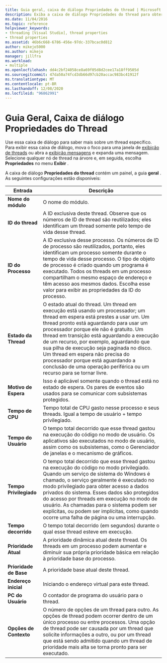```yaml
---
title: Guia geral, caixa de diálogo Propriedades do thread | Microsoft Docs
description: Exiba a caixa de diálogo Propriedades do thread para obter informações sobre um thread, incluindo o nome do módulo, a ID do thread, a ID do processo, o estado do thread, o motivo da espera e o tempo de CPU.
ms.date: 11/04/2016
ms.topic: reference
helpviewer_keywords:
- threading [Visual Studio], thread properties
- thread properties
ms.assetid: 46b6c668-6786-456e-97dc-337bcac0d812
author: mikejo5000
ms.author: mikejo
manager: jillfra
ms.workload:
- multiple
ms.openlocfilehash: dd4c2bf24058ce8a69f05d8d2cee17a18ff9505d
ms.sourcegitcommit: 47da50a74fcd3db66d97cb20accac983bc41912f
ms.translationtype: MT
ms.contentlocale: pt-BR
ms.lasthandoff: 12/08/2020
ms.locfileid: "96862991"
---
```

# <a name="general-tab-thread-properties-dialog-box"></a>Guia Geral, Caixa de diálogo Propriedades do Thread
Use essa caixa de diálogo para saber mais sobre um thread específico. Para exibir essa caixa de diálogo, mova o foco para uma janela de [exibição de threads](../debugger/threads-view.md) ou abra a [exibição mensagens](../debugger/messages-view.md) e expanda uma mensagem. Selecione qualquer nó de thread na árvore e, em seguida, escolha **Propriedades** no menu **Exibir** .

 A caixa de diálogo **Propriedades do thread** contém um painel, a guia **geral** . As seguintes configurações estão disponíveis:

|Entrada|Descrição|
|-----------|-----------------|
|**Nome do módulo**|O nome do módulo.|
|**ID do thread**|A ID exclusiva deste thread. Observe que os números de ID de thread são reutilizados; eles identificam um thread somente pelo tempo de vida desse thread.|
|**ID do Processo**|A ID exclusiva desse processo. Os números de ID de processo são reutilizados, portanto, eles identificam um processo somente durante o tempo de vida desse processo. O tipo de objeto de processo é criado quando um programa é executado. Todos os threads em um processo compartilham o mesmo espaço de endereço e têm acesso aos mesmos dados. Escolha esse valor para exibir as propriedades da ID do processo.|
|**Estado da Thread**|O estado atual do thread. Um thread em execução está usando um processador; um thread em espera está prestes a usar um. Um thread pronto está aguardando para usar um processador porque ele não é gratuito. Um thread em transição está aguardando a execução de um recurso, por exemplo, aguardando que sua pilha de execução seja paginada no disco. Um thread em espera não precisa do processador porque está aguardando a conclusão de uma operação periférica ou um recurso para se tornar livre.|
|**Motivo de Espera**|Isso é aplicável somente quando o thread está no estado de espera. Os pares de eventos são usados para se comunicar com subsistemas protegidos.|
|**Tempo de CPU**|Tempo total de CPU gasto nesse processo e seus threads. Igual a tempo de usuário + tempo privilegiado.|
|**Tempo do Usuário**|O tempo total decorrido que esse thread gastou na execução do código no modo de usuário. Os aplicativos são executados no modo de usuário, assim como os subsistemas, como o Gerenciador de janelas e o mecanismo de gráficos.|
|**Tempo Privilegiado**|O tempo total decorrido que esse thread gastou na execução do código no modo privilegiado. Quando um serviço de sistema do Windows é chamado, o serviço geralmente é executado no modo privilegiado para obter acesso a dados privados do sistema. Esses dados são protegidos do acesso por threads em execução no modo de usuário. As chamadas para o sistema podem ser explícitas, ou podem ser implícitas, como quando ocorre uma falha de página ou uma interrupção.|
|**Tempo decorrido**|O tempo total decorrido (em segundos) durante o qual esse thread esteve em execução.|
|**Prioridade Atual**|A prioridade dinâmica atual deste thread. Os threads em um processo podem aumentar e diminuir sua própria prioridade básica em relação à prioridade base do processo.|
|**Prioridade de Base**|A prioridade base atual deste thread.|
|**Endereço inicial**|Iniciando o endereço virtual para este thread.|
|**PC do Usuário**|O contador de programa do usuário para o thread.|
|**Opções de Contexto**|O número de opções de um thread para outro. As opções de thread podem ocorrer dentro de um único processo ou entre processos. Uma opção de thread pode ser causada por um thread que solicite informações a outro, ou por um thread que está sendo admitido quando um thread de prioridade mais alta se torna pronto para ser executado.|
